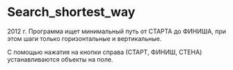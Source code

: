 Search_shortest_way
===================

2012 г.
Программа ищет минимальный путь от СТАРТА до ФИНИША, при этом шаги только горизонтальные и вертикальные.
 
С помощью нажатия на кнопки справа (СТАРТ, ФИНИШ, СТЕНА) устанавливаются объекты на поле.

